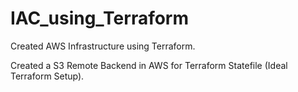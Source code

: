 # IAC_using_Terraform
Created AWS Infrastructure using Terraform.

Created a S3 Remote Backend in AWS for Terraform Statefile (Ideal Terraform Setup).
